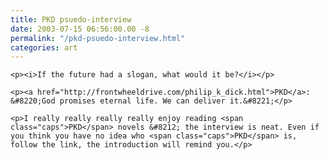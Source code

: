 ```yaml
---
title: PKD psuedo-interview
date: 2003-07-15 06:56:00.00 -8
permalink: "/pkd-psuedo-interview.html"
categories: art
---
```

	<p><i>If the future had a slogan, what would it be?</i></p>

	<p><a href="http://frontwheeldrive.com/philip_k_dick.html">PKD</a>: &#8220;God promises eternal life. We can deliver it.&#8221;</p>

	<p>I really really really really enjoy reading <span class="caps">PKD</span> novels &#8212; the interview is neat. Even if you think you have no idea who <span class="caps">PKD</span> is, follow the link, the introduction will remind you.</p>
